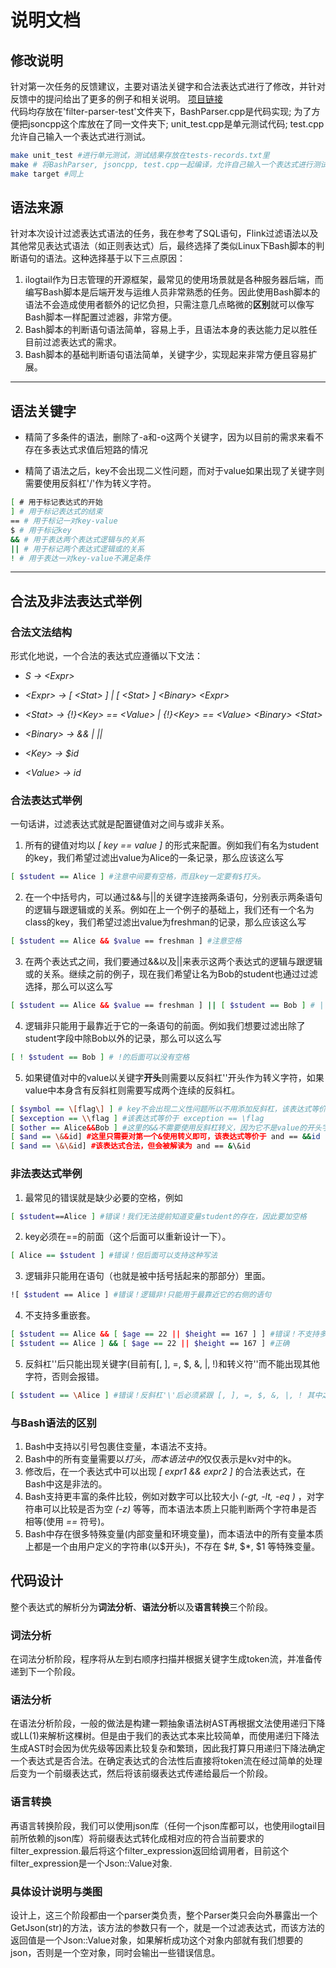 # 说明文档

## 修改说明

针对第一次任务的反馈建议，主要对语法关键字和合法表达式进行了修改，并针对反馈中的提问给出了更多的例子和相关说明。
[项目链接](https://github.com/Jiang-Weibo/ilogtail/tree/main)  
代码均存放在'filter-parser-test'文件夹下，BashParser.cpp是代码实现; 为了方便把jsoncpp这个库放在了同一文件夹下; unit_test.cpp是单元测试代码; test.cpp允许自己输入一个表达式进行测试。  

``` bash
make unit_test #进行单元测试，测试结果存放在tests-records.txt里
make # 将BashParser, jsoncpp, test.cpp一起编译，允许自己输入一个表达式进行测试
make target #同上
```

## 语法来源

针对本次设计过滤表达式语法的任务，我在参考了SQL语句，Flink过滤语法以及其他常见表达式语法（如正则表达式）后，最终选择了类似Linux下Bash脚本的判断语句的语法。这种选择基于以下三点原因：  

1. ilogtail作为日志管理的开源框架，最常见的使用场景就是各种服务器后端，而编写Bash脚本是后端开发与运维人员非常熟悉的任务。因此使用Bash脚本的语法不会造成使用者额外的记忆负担，只需注意几点略微的**区别**就可以像写Bash脚本一样配置过滤器，非常方便。
2. Bash脚本的判断语句语法简单，容易上手，且语法本身的表达能力足以胜任目前过滤表达式的需求。
3. Bash脚本的基础判断语句语法简单，关键字少，实现起来非常方便且容易扩展。

***

## 语法关键字

* 精简了多条件的语法，删除了-a和-o这两个关键字，因为以目前的需求来看不存在多表达式求值后短路的情况

* 精简了语法之后，key不会出现二义性问题，而对于value如果出现了关键字则需要使用反斜杠'/'作为转义字符。

``` bash
[ # 用于标记表达式的开始
] # 用于标记表达式的结束
== # 用于标记一对key-value
$ # 用于标记key
&& # 用于表达两个表达式逻辑与的关系
|| # 用于标记两个表达式逻辑或的关系
! # 用于表达一对key-value不满足条件
```

***

## 合法及非法表达式举例

### 合法文法结构

形式化地说，一个合法的表达式应遵循以下文法：  

* *S -> &lt;Expr&gt;*  

* *&lt;Expr&gt; -> [ &lt;Stat&gt; ]  |  [ &lt;Stat&gt; ] &lt;Binary&gt; &lt;Expr&gt;*

* *&lt;Stat&gt; -> {!}&lt;Key&gt; == &lt;Value&gt; | {!}&lt;Key&gt; == &lt;Value&gt; &lt;Binary&gt; &lt;Stat&gt;*

* *&lt;Binary&gt; -> && | ||*

* *&lt;Key&gt; -> $id*

* *&lt;Value&gt; -> id*  

### 合法表达式举例

一句话讲，过滤表达式就是配置键值对之间与或非关系。  

1. 所有的键值对均以 *[ key == value ]* 的形式来配置。例如我们有名为student的key，我们希望过滤出value为Alice的一条记录，那么应该这么写

``` bash
[ $student == Alice ] #注意中间要有空格，而且key一定要有$打头。
```

2. 在一个中括号内，可以通过&&与||的关键字连接两条语句，分别表示两条语句的逻辑与跟逻辑或的关系。例如在上一个例子的基础上，我们还有一个名为class的key，我们希望过滤出value为freshman的记录，那么应该这么写  

``` bash
[ $student == Alice && $value == freshman ] #注意空格
```

3. 在两个表达式之间，我们要通过&&以及||来表示这两个表达式的逻辑与跟逻辑或的关系。继续之前的例子，现在我们希望让名为Bob的student也通过过滤选择，那么可以这么写  

``` bash
[ $student == Alice && $value == freshman ] || [ $student == Bob ] # ||之间可以没有空格
```

4. 逻辑非只能用于最靠近于它的一条语句的前面。例如我们想要过滤出除了student字段中除Bob以外的记录，那么可以这么写

``` bash
[ ! $student == Bob ] # !的后面可以没有空格
```

5. 如果键值对中的value以关键字**开头**则需要以反斜杠'\'开头作为转义字符，如果value中本身含有反斜杠则需要写成两个连续的反斜杠。

``` bash
[ $symbol == \[flag\] ] # key不会出现二义性问题所以不用添加反斜杠，该表达式等价于 symbol == [flag]
[ $exception == \\flag ] #该表达式等价于 exception == \flag
[ $other == Alice&&Bob ] #这里的&&不需要使用反斜杠转义，因为它不是value的开头字符，该表达式等价于 other == Alice&&Bob
[ $and == \&&id] #这里只需要对第一个&使用转义即可，该表达式等价于 and == &&id
[ $and == \&\&id] #该表达式合法，但会被解读为 and == &\&id
```

### 非法表达式举例

1. 最常见的错误就是缺少必要的空格，例如  

``` bash
[ $student==Alice ] #错误！我们无法提前知道变量student的存在，因此要加空格
```

2. key必须在==的前面（这个后面可以重新设计一下）。  

``` bash
[ Alice == $student ] #错误！但后面可以支持这种写法
```

3. 逻辑非只能用在语句（也就是被中括号括起来的那部分）里面。

``` bash
![ $student == Alice ] #错误！逻辑非!只能用于最靠近它的右侧的语句
```

4. 不支持多重嵌套。

``` bash
[ $student == Alice && [ $age == 22 || $height == 167 ] ] #错误！不支持多个表达式的内部嵌套
[ $student == Alice ] && [ $age == 22 || $height == 167 ] #正确
```

5. 反斜杠'\'后只能出现关键字(目前有[, ], =, $, &, |, !)和转义符'\'而不能出现其他字符，否则会报错。

``` bash
[ $student == \Alice ] #错误！反斜杠'\'后必须紧跟 [, ], =, $, &, |, ! 其中之一
```

### 与Bash语法的区别

1. Bash中支持以引号包裹住变量，本语法不支持。
2. Bash中的所有变量需要以$打头，而本语法中的$仅仅表示是kv对中的k。
3. 修改后，在一个表达式中可以出现 *[ expr1 && expr2 ]* 的合法表达式，在Bash中这是非法的。
4. Bash支持更丰富的条件比较，例如对数字可以比较大小 *(-gt, -lt, -eq )* ，对字符串可以比较是否为空 *(-z)* 等等，而本语法本质上只能判断两个字符串是否相等(使用 *==* 符号)。
5. Bash中存在很多特殊变量(内部变量和环境变量)，而本语法中的所有变量本质上都是一个由用户定义的字符串(以$开头)，不存在 \$#, \$\*, \$1 等特殊变量。

## 代码设计

整个表达式的解析分为**词法分析**、**语法分析**以及**语言转换**三个阶段。  

### 词法分析

在词法分析阶段，程序将从左到右顺序扫描并根据关键字生成token流，并准备传递到下一个阶段。

### 语法分析

在语法分析阶段，一般的做法是构建一颗抽象语法树AST再根据文法使用递归下降或LL(1)来解析这棵树。但是由于我们的表达式本来比较简单，而使用递归下降法生成AST时会因为优先级等因素比较复杂和繁琐，因此我打算只用递归下降法确定一个表达式是否合法。在确定表达式的合法性后直接将token流在经过简单的处理后变为一个前缀表达式，然后将该前缀表达式传递给最后一个阶段。

### 语言转换

再语言转换阶段，我们可以使用json库（任何一个json库都可以，也使用ilogtail目前所依赖的json库）将前缀表达式转化成相对应的符合当前要求的filter_expression.最后将这个filter_expression返回给调用者，目前这个filter_expression是一个Json::Value对象.

### 具体设计说明与类图

设计上，这三个阶段都由一个parser类负责，整个Parser类只会向外暴露出一个GetJson(str)的方法，该方法的参数只有一个，就是一个过滤表达式，而该方法的返回值是一个Json::Value对象，如果解析成功这个对象内部就有我们想要的json，否则是一个空对象，同时会输出一些错误信息。
